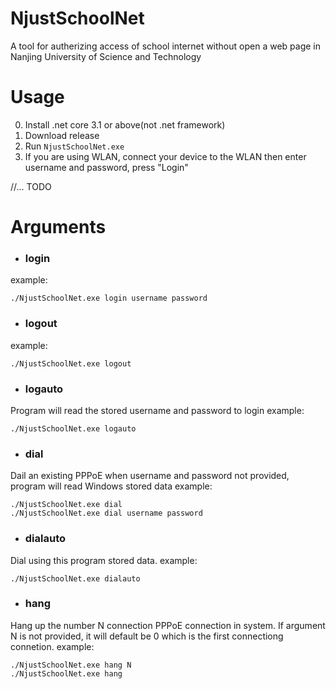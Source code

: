 # NjustSchoolNet
A tool for autherizing access of school internet without open a web page in Nanjing University of Science and Technology

# Usage

0. Install .net core 3.1 or above(not .net framework)
1. Download release
2. Run `NjustSchoolNet.exe`
3. If you are using WLAN, connect your device to the WLAN then enter username and password, press "Login"

//... TODO


# Arguments

* ### login
example:
```
./NjustSchoolNet.exe login username password
```
* ### logout
example:
```
./NjustSchoolNet.exe logout
```

* ### logauto
Program will read the stored username and password to login
example:
```
./NjustSchoolNet.exe logauto
```

* ### dial
Dail an existing PPPoE when username and password not provided, program will read Windows stored data
example:
```
./NjustSchoolNet.exe dial
./NjustSchoolNet.exe dial username password
```
* ### dialauto
Dial using this program stored data.
example:
```
./NjustSchoolNet.exe dialauto
```
* ### hang
Hang up the number N connection PPPoE connection in system.
If argument N is not provided, it will default be 0 which is the first connectiong connetion.
example:
```
./NjustSchoolNet.exe hang N
./NjustSchoolNet.exe hang
```

